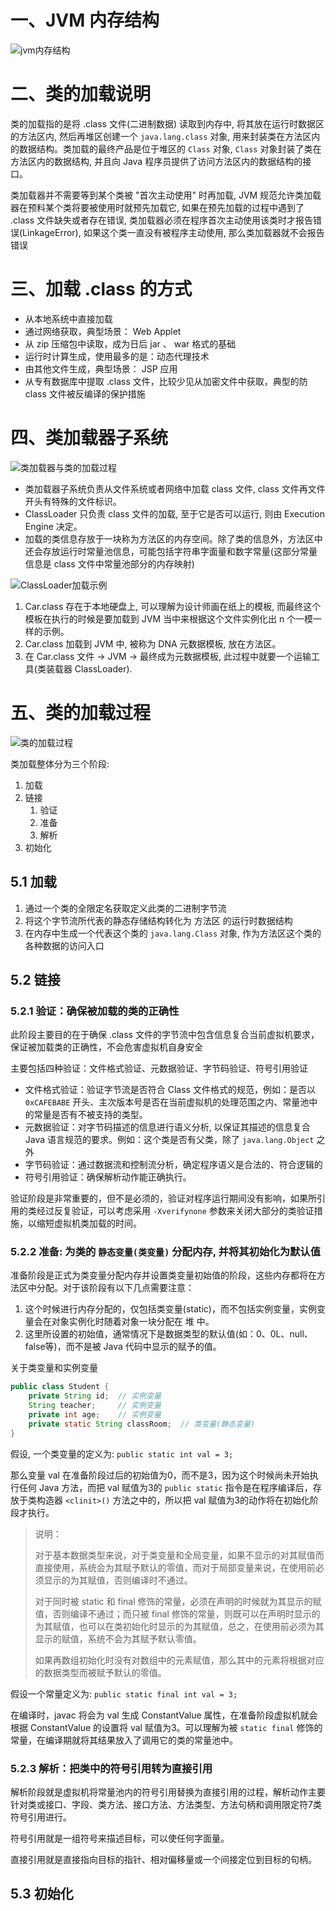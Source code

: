 



# 一、JVM 内存结构
![jvm内存结构](../../../img/jvm/类加载机制/1.jvm内存结构.png)

# 二、类的加载说明
类的加载指的是将 .class 文件(二进制数据) 读取到内存中, 将其放在运行时数据区的方法区内, 然后再堆区创建一个 `java.lang.class` 对象, 用来封装类在方法区内的数据结构。类加载的最终产品是位于堆区的 `Class` 对象, `Class` 对象封装了类在方法区内的数据结构, 并且向 Java 程序员提供了访问方法区内的数据结构的接口。

类加载器并不需要等到某个类被 "首次主动使用" 时再加载, JVM 规范允许类加载器在预料某个类将要被使用时就预先加载它, 如果在预先加载的过程中遇到了 .class 文件缺失或者存在错误, 类加载器必须在程序首次主动使用该类时才报告错误(LinkageError), 如果这个类一直没有被程序主动使用, 那么类加载器就不会报告错误

# 三、加载 .class 的方式
- 从本地系统中直接加载
- 通过网络获取，典型场景： Web Applet
- 从 zip 压缩包中读取，成为日后 jar 、 war 格式的基础
- 运行时计算生成，使用最多的是：动态代理技术
- 由其他文件生成，典型场景： JSP 应用
- 从专有数据库中提取 .class 文件，比较少见从加密文件中获取，典型的防 class 文件被反编译的保护措施

# 四、类加载器子系统
![类加载器与类的加载过程](../../../img/jvm/类加载机制/2.类加载器与类的加载过程.png)

- 类加载器子系统负责从文件系统或者网络中加载 class 文件, class 文件再文件开头有特殊的文件标识。
- ClassLoader 只负责 class 文件的加载, 至于它是否可以运行, 则由 Execution Engine 决定。
- 加载的类信息存放于一块称为方法区的内存空间。除了类的信息外，方法区中还会存放运行时常量池信息，可能包括字符串字面量和数字常量(这部分常量信息是 class 文件中常量池部分的内存映射)

![ClassLoader加载示例](../../../img/jvm/类加载机制/3.ClassLoader加载示例.png)
1. Car.class 存在于本地硬盘上, 可以理解为设计师画在纸上的模板, 而最终这个模板在执行的时候是要加载到 JVM 当中来根据这个文件实例化出 n 个一模一样的示例。
2. Car.class 加载到 JVM 中, 被称为 DNA 元数据模板, 放在方法区。
3. 在 Car.class 文件 -> JVM -> 最终成为元数据模板, 此过程中就要一个运输工具(类装载器 ClassLoader).

# 五、类的加载过程
![类的加载过程](../../../img/jvm/类加载机制/4.类的加载过程.png)


类加载整体分为三个阶段:
1. 加载
2. 链接
   1. 验证
   2. 准备
   3. 解析
3. 初始化

## 5.1 加载
1. 通过一个类的全限定名获取定义此类的二进制字节流
2. 将这个字节流所代表的静态存储结构转化为 方法区 的运行时数据结构
3. 在内存中生成一个代表这个类的 `java.lang.Class` 对象, 作为方法区这个类的各种数据的访问入口

## 5.2 链接
### 5.2.1 验证：确保被加载的类的正确性
此阶段主要目的在于确保 .class 文件的字节流中包含信息复合当前虚拟机要求，保证被加载类的正确性，不会危害虚拟机自身安全

主要包括四种验证：文件格式验证、元数据验证、字节码验证、符号引用验证
- 文件格式验证：验证字节流是否符合 Class 文件格式的规范，例如：是否以 `0xCAFEBABE` 开头、主次版本号是否在当前虚拟机的处理范围之内、常量池中的常量是否有不被支持的类型。
- 元数据验证：对字节码描述的信息进行语义分析, 以保证其描述的信息复合 Java 语言规范的要求。例如：这个类是否有父类，除了 `java.lang.Object` 之外
- 字节码验证：通过数据流和控制流分析，确定程序语义是合法的、符合逻辑的
- 符号引用验证：确保解析动作能正确执行。

验证阶段是非常重要的，但不是必须的，验证对程序运行期间没有影响，如果所引用的类经过反复验证，可以考虑采用 `-Xverifynone` 参数来关闭大部分的类验证措施，以缩短虚拟机类加载的时间。


### 5.2.2 准备: 为类的 `静态变量(类变量)` 分配内存, 并将其初始化为默认值
准备阶段是正式为类变量分配内存并设置类变量初始值的阶段，这些内存都将在方法区中分配。对于该阶段有以下几点需要注意：
1. 这个时候进行内存分配的，仅包括类变量(static)，而不包括实例变量，实例变量会在对象实例化时随着对象一块分配在 堆 中。
2. 这里所设置的初始值，通常情况下是数据类型的默认值(如：0、0L、null、false等)，而不是被 Java 代码中显示的赋予的值。

关于类变量和实例变量
```java
public class Student {
    private String id;  // 实例变量
    String teacher;     // 实例变量
    private int age;    // 实例变量
    private static String classRoom;  // 类变量(静态变量) 
}
```

假设, 一个类变量的定义为: `public static int val = 3;`

那么变量 val 在准备阶段过后的初始值为0，而不是3，因为这个时候尚未开始执行任何 Java 方法，而把 val 赋值为3的 `public static` 指令是在程序编译后，存放于类构造器 `<clinit>()` 方法之中的，所以把 val 赋值为3的动作将在初始化阶段才执行。

> 说明：
>
> 对于基本数据类型来说，对于类变量和全局变量，如果不显示的对其赋值而直接使用，系统会为其赋予默认的零值，而对于局部变量来说，在使用前必须显示的为其赋值，否则编译时不通过。
> 
> 对于同时被 static 和 final 修饰的常量，必须在声明的时候就为其显示的赋值，否则编译不通过；而只被 final 修饰的常量，则既可以在声明时显示的为其赋值，也可以在类初始化时显示的为其赋值，总之，在使用前必须为其显示的赋值，系统不会为其赋予默认零值。
> 
> 如果再数组初始化时没有对数组中的元素赋值，那么其中的元素将根据对应的数据类型而被赋予默认的零值。

假设一个常量定义为: `public static final int val = 3;`

在编译时，javac 将会为 val 生成 ConstantValue 属性，在准备阶段虚拟机就会根据 ConstantValue 的设置将 val 赋值为3。可以理解为被 `static final` 修饰的常量，在编译期就将其结果放入了调用它的类的常量池中。

### 5.2.3 解析：把类中的符号引用转为直接引用
解析阶段就是虚拟机将常量池内的符号引用替换为直接引用的过程，解析动作主要针对类或接口、字段、类方法、接口方法、方法类型、方法句柄和调用限定符7类符号引用进行。

符号引用就是一组符号来描述目标，可以使任何字面量。

直接引用就是直接指向目标的指针、相对偏移量或一个间接定位到目标的句柄。


## 5.3 初始化



















